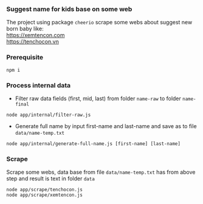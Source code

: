 ### Suggest name for kids base on some web
The project using package `cheerio` scrape some webs about suggest new born baby like:<br/>
https://xemtencon.com<br/>
https://tenchocon.vn<br/>

### Prerequisite
~~~
npm i
~~~
### Process internal data

* Filter raw data fields (first, mid, last) from folder `name-raw` to folder `name-final`
~~~
node app/internal/filter-raw.js
~~~

* Generate full name by input first-name and last-name and save as to file `data/name-temp.txt`
~~~
node app/internal/generate-full-name.js [first-name] [last-name]
~~~

### Scrape
Scrape some webs, data base from file `data/name-temp.txt` has from above step and result is text in folder `data`
~~~
node app/scrape/tenchocon.js
node app/scrape/xemtencon.js
~~~
